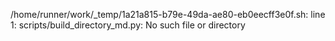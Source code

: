 /home/runner/work/_temp/1a21a815-b79e-49da-ae80-eb0eecff3e0f.sh: line 1: scripts/build_directory_md.py: No such file or directory
